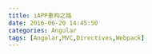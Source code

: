 ```yaml
---
title: iAPP重构之路
date: 2016-06-20 14:45:50
categories: Angular
tags: [Angular,MVC,Directives,Webpack]
---
```

